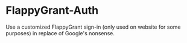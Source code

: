 # FlappyGrant-Auth
Use a customized FlappyGrant sign-in (only used on website for some purposes) in replace of Google's nonsense.
